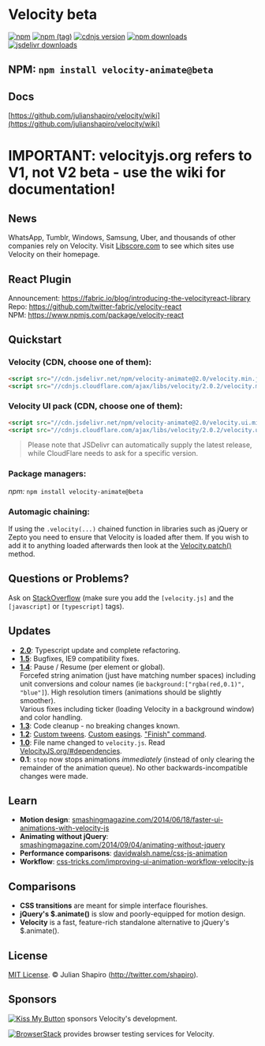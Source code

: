 ﻿# Velocity beta

[![npm](https://img.shields.io/npm/v/velocity-animate.svg)](https://www.npmjs.com/package/velocity-animate) [![npm (tag)](https://img.shields.io/npm/v/velocity-animate/beta.svg)](https://www.npmjs.com/package/velocity-animate) [![cdnjs version](https://img.shields.io/cdnjs/v/velocity.svg)](https://cdnjs.com/libraries/velocity) [![npm downloads](https://img.shields.io/npm/dm/velocity-animate.svg)](https://www.npmjs.com/package/velocity-animate) [![jsdelivr downloads](https://data.jsdelivr.com/v1/package/npm/velocity-animate/badge)](https://www.jsdelivr.com/package/npm/velocity-animate)

## NPM: `npm install velocity-animate@beta`

## Docs
[https://github.com/julianshapiro/velocity/wiki](https://github.com/julianshapiro/velocity/wiki)

# IMPORTANT: velocityjs.org refers to V1, not V2 beta - use the wiki for documentation!

## News
WhatsApp, Tumblr, Windows, Samsung, Uber, and thousands of other companies rely on Velocity. Visit [Libscore.com](http://libscore.com/#$.Velocity) to see which sites use Velocity on their homepage.

## React Plugin
Announcement: https://fabric.io/blog/introducing-the-velocityreact-library<br>
Repo: https://github.com/twitter-fabric/velocity-react<br>
NPM: https://www.npmjs.com/package/velocity-react

## Quickstart
### Velocity (CDN, choose one of them):
```html
<script src="//cdn.jsdelivr.net/npm/velocity-animate@2.0/velocity.min.js"></script>
<script src="//cdnjs.cloudflare.com/ajax/libs/velocity/2.0.2/velocity.min.js"></script>
```

### Velocity UI pack (CDN, choose one of them): 
```html
<script src="//cdn.jsdelivr.net/npm/velocity-animate@2.0/velocity.ui.min.js"></script>
<script src="//cdnjs.cloudflare.com/ajax/libs/velocity/2.0.2/velocity.ui.min.js"></script>
```

> Please note that JSDelivr can automatically supply the latest release, while CloudFlare needs to ask for a specific version.

### Package managers:
_npm:_ `npm install velocity-animate@beta`

### Automagic chaining:

If using the `.velocity(...)` chained function in libraries such as jQuery or Zepto you need to ensure that Velocity is loaded after them. If you wish to add it to anything loaded afterwards then look at the [Velocity.patch()](https://github.com/julianshapiro/velocity/wiki/Advanced---Patch) method.

## Questions or Problems?
Ask on [StackOverflow](http://stackoverflow.com/tags/velocity.js) (make sure you add the `[velocity.js]` and the `[javascript]` or `[typescript]` tags).

## Updates
- **[2.0](https://github.com/julianshapiro/velocity/compare/1.5.0...2.0.0)**: Typescript update and complete refactoring.
- **[1.5](https://github.com/julianshapiro/velocity/compare/1.4.0...1.5.0)**: Bugfixes, IE9 compatibility fixes.
- **[1.4](https://github.com/julianshapiro/velocity/compare/1.3.0...1.4.0)**: Pause / Resume (per element or global).<br>
Forcefed string animation (just have matching number spaces) including unit conversions and colour names (ie `background:["rgba(red,0.1)", "blue"]`).
High resolution timers (animations should be slightly smoother).<br>
Various fixes including ticker (loading Velocity in a background window) and color handling.
- **[1.3](https://github.com/julianshapiro/velocity/compare/1.2.0...1.3.0)**: Code cleanup - no breaking changes known.
- **[1.2](https://github.com/julianshapiro/velocity/compare/1.1.0...1.2.0)**: [Custom tweens](http://VelocityJS.org/#progress). [Custom easings](http://VelocityJS.org/#easing). ["Finish" command](http://VelocityJS.org/#finish).
- **[1.0](https://github.com/julianshapiro/velocity/compare/0.1.0...1.0.0)**: File name changed to `velocity.js`. Read [VelocityJS.org/#dependencies](http://VelocityJS.org/#dependencies).
- **0.1**: `stop` now stops animations *immediately* (instead of only clearing the remainder of the animation queue). No other backwards-incompatible changes were made.

## Learn
- **Motion design**: [smashingmagazine.com/2014/06/18/faster-ui-animations-with-velocity-js](http://smashingmagazine.com/2014/06/18/faster-ui-animations-with-velocity-js)
- **Animating without jQuery**: [smashingmagazine.com/2014/09/04/animating-without-jquery](http://www.smashingmagazine.com/2014/09/04/animating-without-jquery/)
- **Performance comparisons**: [davidwalsh.name/css-js-animation](http://davidwalsh.name/css-js-animation)
- **Workflow**: [css-tricks.com/improving-ui-animation-workflow-velocity-js](http://css-tricks.com/improving-ui-animation-workflow-velocity-js)

## Comparisons
- **CSS transitions** are meant for simple interface flourishes.
- **jQuery's $.animate()** is slow and poorly-equipped for motion design.
- **Velocity** is a fast, feature-rich standalone alternative to jQuery's $.animate().

## License
[MIT License](LICENSE.md). © Julian Shapiro (http://twitter.com/shapiro).

## Sponsors

[![Kiss My Button](https://presskit.kissmybutton.gr/logos/kissmybutton-logo-small.png)](https://kissmybutton.gr)  sponsors Velocity's development.

[![BrowserStack](https://raw.githubusercontent.com/julianshapiro/velocity/master/.github/browserstack-logo-182x96.png)](https://browserstack.com/)  provides browser testing services for Velocity.
